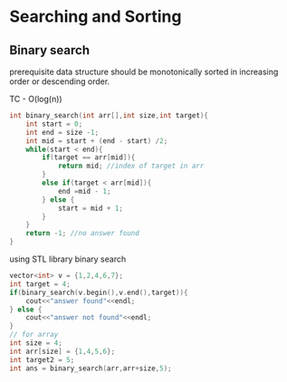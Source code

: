 # Searching and Sorting

## Binary search

prerequisite data structure should be monotonically sorted in increasing order or descending order.  

TC - O(log(n))

```c++
int binary_search(int arr[],int size,int target){
    int start = 0;
    int end = size -1;
    int mid = start + (end - start) /2;
    while(start < end){
        if(target == arr[mid]){
            return mid; //index of target in arr
        }
        else if(target < arr[mid]){
            end =mid - 1;
        } else {
            start = mid + 1;
        }
    }
    return -1; //no answer found
}
```

using STL library binary search
```c++
vector<int> v = {1,2,4,6,7};
int target = 4;
if(binary_search(v.begin(),v.end(),target)){
    cout<<"answer found"<<endl;
} else {
    cout<<"answer not found"<<endl;
}
// for array
int size = 4;
int arr[size] = {1,4,5,6};
int target2 = 5;
int ans = binary_search(arr,arr+size,5);
```
